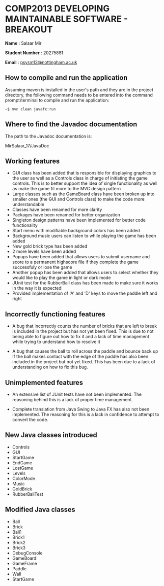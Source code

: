 # COMP2013 DEVELOPING MAINTAINABLE SOFTWARE - BREAKOUT

**Name** : Salaar Mir

**Student Number** : 20275881

**Email** : psysm13@nottingham.ac.uk

## How to compile and run the application

Assuming maven is installed in the user's path and they are in the project directory, the following command needs to be entered into the command prompt/terminal to compile and run the application:

`~$ mvn clean javafx:run`

## Where to find the Javadoc documentation

The path to the Javadoc documentation is:

MirSalaar_17/JavaDoc

## Working features

- GUI class has been added that is responsible for displaying graphics to the user as well as a Controls class in charge of initiating the game controls. This is to better support the idea of single functionality as well as make the game fit more to the MVC design pattern
- Large classes such as the GameBoard class have been broken up into smaller ones (the GUI and Controls class) to make the code more understandable
- Classes have been renamed for more clarity
- Packages have been renamed for better organization
- Singleton design patterns have been implemented for better code functionality
- Start menu with modifiable background colors has been added 
- Background music users can listen to while playing the game has been added
- New gold brick type has been added
- 2 more levels have been added
- Popups have been added that allows users to submit username and score to a permanent highscore file if they complete the game successfuly or lose the game
- Another popup has been added that allows users to select whether they would like to play the game in light or dark mode
- JUnit test for the RubberBall class has been made to make sure it works in the way it is expected
- Provided implementation of 'A' and 'D' keys to move the paddle left and right


## Incorrectly functioning features

- A bug that incorrectly counts the number of bricks that are left to break is included in the project but has not yet been fixed. This is due to not being able to figure out how to fix it and a lack of time management while trying to understand how to resolve it

- A bug that causes the ball to roll across the paddle and bounce back up if the ball makes contact with the edge of the paddle has also been included in the project but not yet fixed. This has been due to a lack of understanding on how to fix this bug.

## Unimplemented features

- An extensive list of JUnit tests have not been implemented. The reasoning behind this is a lack of proper time management.

- Complete translation from Java Swing to Java FX has also not been implemented. The reasoning for this is a lack in confidence to attempt to convert the code.

## New Java classes introduced

- Controls
- GUI
- StartGame
- EndGame
- LostGame
- Levels
- ColorMode
- Music
- GoldBrick
- RubberBallTest

## Modified Java classes

- Ball
- Brick
- Ball1
- Brick1
- Brick2
- Brick3
- DebugConsole
- GameBoard
- GameFrame
- Paddle
- Wall
- StartGame